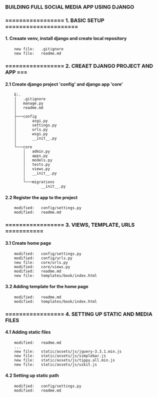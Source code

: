 ### BUILDING FULL SOCIAL MEDIA APP USING DJANGO


### ================= 1. BASIC SETUP =====================


#### 1. Creaate venv, install django and create local repository

        new file:   .gitignore
        new file:   readme.md


### ================= 2. CREAET DJANGO PROJECT AND APP ===

#### 2.1 Create django project 'config' and django app 'core'

        E:.
        │   .gitignore
        │   manage.py
        │   readme.md
        │
        ├───config
        │       asgi.py
        │       settings.py
        │       urls.py
        │       wsgi.py
        │       __init__.py
        │
        └───core
            │   admin.py
            │   apps.py
            │   models.py
            │   tests.py
            │   views.py
            │   __init__.py
            │
            └───migrations
                    __init__.py


#### 2.2 Register the app to the project

        modified:   config/settings.py
        modified:   readme.md


### ================= 3. VIEWS, TEMPLATE, URLS ===========


#### 3.1 Create home page

        modified:   config/settings.py
        modified:   config/urls.py
        new file:   core/urls.py
        modified:   core/views.py
        modified:   readme.md
        new file:   templates/book/index.html


#### 3.2 Adding template for the home page

        modified:   readme.md
        modified:   templates/book/index.html


### ================= 4. SETTING UP STATIC AND MEDIA FILES


#### 4.1 Adding static files
        
        modified:   readme.md
        ...
        new file:   static/assets/js/jquery-3.3.1.min.js
        new file:   static/assets/js/simplebar.js
        new file:   static/assets/js/tippy.all.min.js
        new file:   static/assets/js/uikit.js


#### 4.2 Setting up static path

        modified:   config/settings.py
        modified:   readme.md
